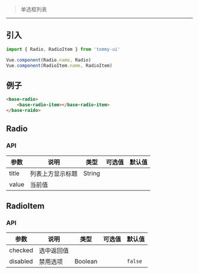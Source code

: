 > 单选框列表

-------------

## 引入

```javascript
import { Radio, RadioItem } from 'tommy-ui'

Vue.component(Radio.name, Radio)
Vue.component(RadioItem.name, RadioItem)
```

## 例子

```html
<base-radio>
    <base-radio-item></base-radio-item>
</base-raido>
```

## Radio

### API
| 参数 | 说明 | 类型 | 可选值 | 默认值 |
|------|---------|---------|--------|-----|
| title | 列表上方显示标题 | String | | |
| value | 当前值 | | | |

## RadioItem

### API
| 参数 | 说明 | 类型 | 可选值 | 默认值 |
|------|-------|---------|-------|--------|
| checked | 选中返回值 | | | |
| disabled | 禁用选项 | Boolean | | `false` |

